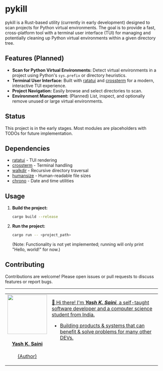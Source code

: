 # pykill

pykill is a Rust-based utility (currently in early development) designed to scan projects for Python virtual environments. The goal is to provide a fast, cross-platform tool with a terminal user interface (TUI) for managing and potentially cleaning up Python virtual environments within a given directory tree.

## Features (Planned)
- **Scan for Python Virtual Environments:** Detect virtual environments in a project using Python's `sys.prefix` or directory heuristics.
- **Terminal User Interface:** Built with [ratatui](https://crates.io/crates/ratatui) and [crossterm](https://crates.io/crates/crossterm) for a modern, interactive TUI experience.
- **Project Navigation:** Easily browse and select directories to scan.
- **Environment Management:** (Planned) List, inspect, and optionally remove unused or large virtual environments.

## Status
This project is in the early stages. Most modules are placeholders with TODOs for future implementation.

## Dependencies
- [ratatui](https://crates.io/crates/ratatui) - TUI rendering
- [crossterm](https://crates.io/crates/crossterm) - Terminal handling
- [walkdir](https://crates.io/crates/walkdir) - Recursive directory traversal
- [humansize](https://crates.io/crates/humansize) - Human-readable file sizes
- [chrono](https://crates.io/crates/chrono) - Date and time utilities

## Usage
1. **Build the project:**
   ```sh
   cargo build --release
   ```
2. **Run the project:**
   ```sh
   cargo run -- <project_path>
   ```
   (Note: Functionality is not yet implemented; running will only print "Hello, world!" for now.)

## Contributing
Contributions are welcome! Please open issues or pull requests to discuss features or report bugs.

---
<a href="https://github.com/yashksaini-coder">
    <table>
        <tbody>
            <tr>
                <td align="left" valign="top" width="14.28%">
                    <img src="https://github.com/yashksaini-coder.png?s=60" width="130px;"/>
                    <br/>
                    <h4 align="center">
                        <b>Yash K. Saini</b>
                    </h4>
                    <div align="center">
                        <p>(Author)</p>
                    </div>
                </td>
                <td align="left" valign="top" width="85%">
                    <p>
                        👋 Hi there! I'm <u><em><strong>Yash K. Saini</strong></em></u>, a self-taught software developer and a computer science student from India.
                    </p>
                    <ul>
                     <li>
                        Building products & systems that can benefit & solve problems for many other DEVs.
                    </li>
                </td>
            </tr>
        </tbody>
    </table>
</a>
